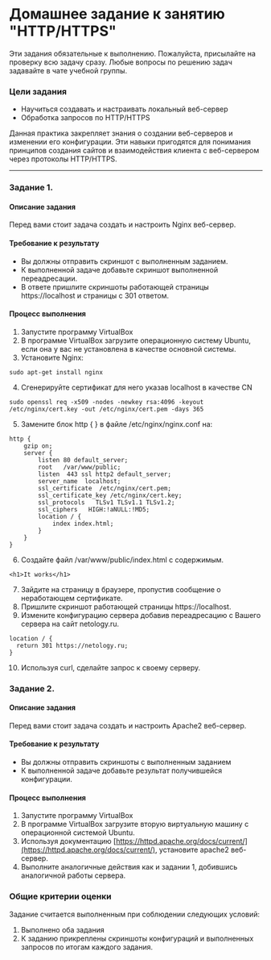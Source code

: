 # Домашнее задание к занятию "HTTP/HTTPS"

Эти задания обязательные к выполнению. Пожалуйста, присылайте на проверку всю задачу сразу. Любые вопросы по решению задач задавайте в чате учебной группы. 

### Цели задания

- Научиться создавать и настраивать локальный веб-сервер
- Обработка запросов по HTTP/HTTPS

Данная практика закрепляет знания о создании веб-серверов и изменении его конфигурации. Эти навыки пригодятся для понимания принципов создания сайтов и взаимодействия клиента с веб-сервером через протоколы HTTP/HTTPS.


------

### Задание 1.

#### Описание задания
Перед вами стоит задача создать и настроить Nginx веб-сервер.

#### Требование к результату
- Вы должны отправить скриншот с выполненным заданием.
- К выполненной задаче добавьте скриншот выполненной переадресации.
- В ответе пришлите скриншоты работающей страницы https://localhost и страницы с 301 ответом.

#### Процесс выполнения

1. Запустите программу VirtualBox
2. В программе VirtualBox загрузите операционную систему Ubuntu, если она у вас не установлена в качестве основной системы.
3. Установите Nginx:

```
sudo apt-get install nginx
```
4. Сгенерируйте сертификат для него указав localhost в качестве CN  

```
sudo openssl req -x509 -nodes -newkey rsa:4096 -keyout /etc/nginx/cert.key -out /etc/nginx/cert.pem -days 365
```


5. Замените блок http {  } в файле /etc/nginx/nginx.conf на:

```
http {
    gzip on;
    server {
        listen 80 default_server;
        root   /var/www/public;
        listen  443 ssl http2 default_server;
        server_name  localhost;
        ssl_certificate  /etc/nginx/cert.pem;
        ssl_certificate_key /etc/nginx/cert.key;
        ssl_protocols   TLSv1 TLSv1.1 TLSv1.2;
        ssl_ciphers   HIGH:!aNULL:!MD5;
        location / {
            index index.html;
        }
    }
}
```

6. Создайте файл /var/www/public/index.html c содержимым.
```
<h1>It works</h1>
```
7. Зайдите на страницу в браузере, пропустив сообщение о неработающем сертификате.
8. Пришлите скриншот работающей страницы https://localhost.
9. Измените конфигурацию сервера добавив переадресацию c Вашего сервера на сайт netology.ru.
```
location / {
  return 301 https://netology.ru;
}
```
10. Используя curl, сделайте запрос к своему серверу.

### Задание 2.

#### Описание задания
Перед вами стоит задача создать и настроить Apache2 веб-сервер.

#### Требование к результату
- Вы должны отправить скриншоты с выполненным заданием
- К выполненной задаче добавьте результат получившейся конфигурации.

#### Процесс выполнения
1. Запустите программу VirtualBox
2. В программе VirtualBox загрузите вторую виртуальную машину с  операционной системой Ubuntu. 
3. Используя документацию [https://httpd.apache.org/docs/current/](https://httpd.apache.org/docs/current/), установите apache2 веб-сервер. 
4. Выполните аналогичные действия как и задании 1, добившись аналогичной работы сервера.


### Общие критерии оценки
Задание считается выполненным при соблюдении следующих условий:
1. Выполнено оба задания
2. К заданию прикреплены скриншоты конфигураций и выполненных запросов по итогам каждого задания.

